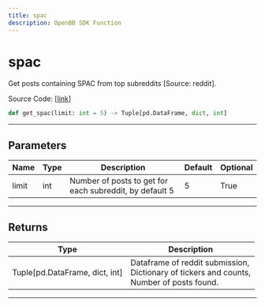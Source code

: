 ```yaml
---
title: spac
description: OpenBB SDK Function
---
```


# spac

Get posts containing SPAC from top subreddits [Source: reddit].

Source Code: [[link](https://github.com/OpenBB-finance/OpenBBTerminal/tree/main/openbb_terminal/common/behavioural_analysis/reddit_model.py#L456)]

```python
def get_spac(limit: int = 5) -> Tuple[pd.DataFrame, dict, int]
```

---

## Parameters

| Name | Type | Description | Default | Optional |
| ---- | ---- | ----------- | ------- | -------- |
| limit | int | Number of posts to get for each subreddit, by default 5 | 5 | True |


---

## Returns

| Type | Description |
| ---- | ----------- |
| Tuple[pd.DataFrame, dict, int] | Dataframe of reddit submission,<br/>Dictionary of tickers and counts,<br/>Number of posts found. |
---

